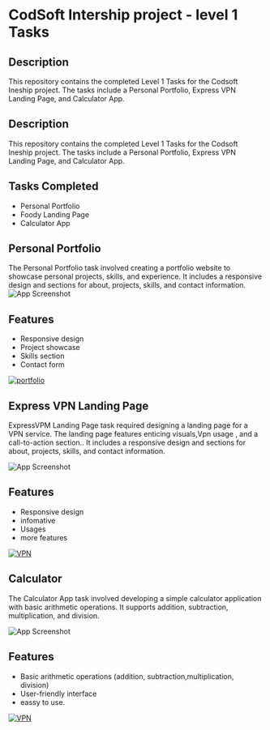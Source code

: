 
# CodSoft Intership project - level 1 Tasks



## Description
This repository contains the completed Level 1 Tasks for the Codsoft Ineship project. The tasks include a Personal Portfolio, Express VPN Landing Page, and Calculator App.


## Description
This repository contains the completed Level 1 Tasks for the Codsoft Ineship project. The tasks include a Personal Portfolio, Express VPN Landing Page, and Calculator App.


## Tasks Completed

- Personal Portfolio
- Foody Landing Page
- Calculator App


## Personal Portfolio
The Personal Portfolio task involved creating a portfolio website to showcase personal projects, skills, and experience. It includes a responsive design and sections for about, projects, skills, and contact information.
![App Screenshot](https://via.placeholder.com/468x300?text=App+Screenshot+Here)


## Features

- Responsive design
- Project showcase
- Skills section
- Contact form

[![portfolio](https://img.shields.io/badge/my_portfolio-000?style=for-the-badge&logo=ko-fi&logoColor=)](https://katherineoelsner.com/)

## Express VPN Landing Page
ExpressVPM Landing Page task required designing a landing page for a VPN service. The landing page features enticing visuals,Vpn usage , and a call-to-action section.. It includes a responsive design and sections for about, projects, skills, and contact information.

![App Screenshot](https://via.placeholder.com/468x300?text=App+Screenshot+Here)


## Features

- Responsive design
- infomative
- Usages
- more features

[![VPN](https://img.shields.io/badge/EXPRESS_VPN-000?style=for-the-badge&logo=ko-fi&logo)](https://katherineoelsner.com/)


## Calculator
The Calculator App task involved developing a simple calculator application with basic arithmetic operations. It supports addition, subtraction, multiplication, and division.

![App Screenshot](https://via.placeholder.com/468x300?text=App+Screenshot+Here)


## Features

- Basic arithmetic operations (addition, subtraction,multiplication, division)
- User-friendly interface
- eassy to use.

[![VPN](https://img.shields.io/badge/Calculator-000?style=for-the-badge&logo=ko-fi&logo)](https://katherineoelsner.com/)





